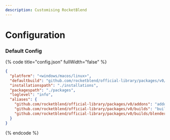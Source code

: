 ```yaml
---
description: Customising RocketBlend
---
```


# Configuration

### Default Config

{% code title="config.json" fullWidth="false" %}
```json
{
  "platform": "<windows/macos/linux>",
  "defaultbuild": "github.com/rocketblend/official-library/packages/v0/builds/blender/4.2.2",
  "installationspath": "./installations",
  "packagespath": "./packages",
  "loglevel": "info",
  "aliases": {
    "github.com/rocketblend/official-library/packages/v0/addons": "addons",
    "github.com/rocketblend/official-library/packages/v0/builds": "builds",
    "github.com/rocketblend/official-library/packages/v0/builds/blender": "blender"
  }
}
```
{% endcode %}
